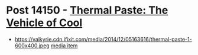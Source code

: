 # Post 14150 - [Thermal Paste: The Vehicle of Cool](https://www.ifixit.com/News/14150/thermal-paste-the-vehicle-of-cool)

- https://valkyrie.cdn.ifixit.com/media/2014/12/05163616/thermal-paste-1-600x400.jpeg [media item](media-27954.md)